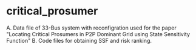 # critical_prosumer

A. Data file of 33-Bus system with reconfigration used for the paper "Locating Critical Prosumers in P2P Dominant Grid using State Sensitivity Function"
B. Code files for obtaining SSF and risk ranking. 
